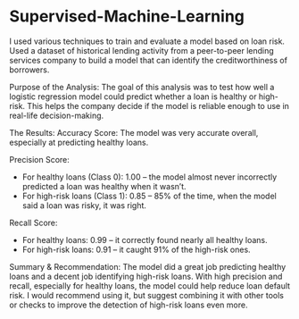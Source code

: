 # Supervised-Machine-Learning
I used various techniques to train and evaluate a model based on loan risk. Used a dataset of historical lending activity from a peer-to-peer lending services company to build a model that can identify the creditworthiness of borrowers.

Purpose of the Analysis:
The goal of this analysis was to test how well a logistic regression model could predict whether a loan is healthy or high-risk. This helps the company decide if the model is reliable enough to use in real-life decision-making.

The Results:
Accuracy Score: The model was very accurate overall, especially at predicting healthy loans.

Precision Score:
* For healthy loans (Class 0): 1.00 – the model almost never incorrectly predicted a loan was healthy when it wasn’t.
* For high-risk loans (Class 1): 0.85 – 85% of the time, when the model said a loan was risky, it was right.

Recall Score:
* For healthy loans: 0.99 – it correctly found nearly all healthy loans.
* For high-risk loans: 0.91 – it caught 91% of the high-risk ones.

Summary & Recommendation:
The model did a great job predicting healthy loans and a decent job identifying high-risk loans. With high precision and recall, especially for healthy loans, the model could help reduce loan default risk. I would recommend using it, but suggest combining it with other tools or checks to improve the detection of high-risk loans even more.
